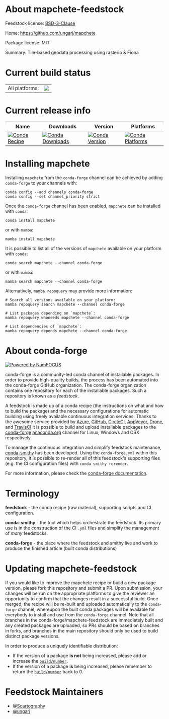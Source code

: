 About mapchete-feedstock
========================

Feedstock license: [BSD-3-Clause](https://github.com/conda-forge/mapchete-feedstock/blob/main/LICENSE.txt)

Home: https://github.com/ungarj/mapchete

Package license: MIT

Summary: Tile-based geodata processing using rasterio & Fiona

Current build status
====================


<table><tr><td>All platforms:</td>
    <td>
      <a href="https://dev.azure.com/conda-forge/feedstock-builds/_build/latest?definitionId=17845&branchName=main">
        <img src="https://dev.azure.com/conda-forge/feedstock-builds/_apis/build/status/mapchete-feedstock?branchName=main">
      </a>
    </td>
  </tr>
</table>

Current release info
====================

| Name | Downloads | Version | Platforms |
| --- | --- | --- | --- |
| [![Conda Recipe](https://img.shields.io/badge/recipe-mapchete-green.svg)](https://anaconda.org/conda-forge/mapchete) | [![Conda Downloads](https://img.shields.io/conda/dn/conda-forge/mapchete.svg)](https://anaconda.org/conda-forge/mapchete) | [![Conda Version](https://img.shields.io/conda/vn/conda-forge/mapchete.svg)](https://anaconda.org/conda-forge/mapchete) | [![Conda Platforms](https://img.shields.io/conda/pn/conda-forge/mapchete.svg)](https://anaconda.org/conda-forge/mapchete) |

Installing mapchete
===================

Installing `mapchete` from the `conda-forge` channel can be achieved by adding `conda-forge` to your channels with:

```
conda config --add channels conda-forge
conda config --set channel_priority strict
```

Once the `conda-forge` channel has been enabled, `mapchete` can be installed with `conda`:

```
conda install mapchete
```

or with `mamba`:

```
mamba install mapchete
```

It is possible to list all of the versions of `mapchete` available on your platform with `conda`:

```
conda search mapchete --channel conda-forge
```

or with `mamba`:

```
mamba search mapchete --channel conda-forge
```

Alternatively, `mamba repoquery` may provide more information:

```
# Search all versions available on your platform:
mamba repoquery search mapchete --channel conda-forge

# List packages depending on `mapchete`:
mamba repoquery whoneeds mapchete --channel conda-forge

# List dependencies of `mapchete`:
mamba repoquery depends mapchete --channel conda-forge
```


About conda-forge
=================

[![Powered by
NumFOCUS](https://img.shields.io/badge/powered%20by-NumFOCUS-orange.svg?style=flat&colorA=E1523D&colorB=007D8A)](https://numfocus.org)

conda-forge is a community-led conda channel of installable packages.
In order to provide high-quality builds, the process has been automated into the
conda-forge GitHub organization. The conda-forge organization contains one repository
for each of the installable packages. Such a repository is known as a *feedstock*.

A feedstock is made up of a conda recipe (the instructions on what and how to build
the package) and the necessary configurations for automatic building using freely
available continuous integration services. Thanks to the awesome service provided by
[Azure](https://azure.microsoft.com/en-us/services/devops/), [GitHub](https://github.com/),
[CircleCI](https://circleci.com/), [AppVeyor](https://www.appveyor.com/),
[Drone](https://cloud.drone.io/welcome), and [TravisCI](https://travis-ci.com/)
it is possible to build and upload installable packages to the
[conda-forge](https://anaconda.org/conda-forge) [anaconda.org](https://anaconda.org/)
channel for Linux, Windows and OSX respectively.

To manage the continuous integration and simplify feedstock maintenance,
[conda-smithy](https://github.com/conda-forge/conda-smithy) has been developed.
Using the ``conda-forge.yml`` within this repository, it is possible to re-render all of
this feedstock's supporting files (e.g. the CI configuration files) with ``conda smithy rerender``.

For more information, please check the [conda-forge documentation](https://conda-forge.org/docs/).

Terminology
===========

**feedstock** - the conda recipe (raw material), supporting scripts and CI configuration.

**conda-smithy** - the tool which helps orchestrate the feedstock.
                   Its primary use is in the construction of the CI ``.yml`` files
                   and simplify the management of *many* feedstocks.

**conda-forge** - the place where the feedstock and smithy live and work to
                  produce the finished article (built conda distributions)


Updating mapchete-feedstock
===========================

If you would like to improve the mapchete recipe or build a new
package version, please fork this repository and submit a PR. Upon submission,
your changes will be run on the appropriate platforms to give the reviewer an
opportunity to confirm that the changes result in a successful build. Once
merged, the recipe will be re-built and uploaded automatically to the
`conda-forge` channel, whereupon the built conda packages will be available for
everybody to install and use from the `conda-forge` channel.
Note that all branches in the conda-forge/mapchete-feedstock are
immediately built and any created packages are uploaded, so PRs should be based
on branches in forks, and branches in the main repository should only be used to
build distinct package versions.

In order to produce a uniquely identifiable distribution:
 * If the version of a package **is not** being increased, please add or increase
   the [``build/number``](https://docs.conda.io/projects/conda-build/en/latest/resources/define-metadata.html#build-number-and-string).
 * If the version of a package **is** being increased, please remember to return
   the [``build/number``](https://docs.conda.io/projects/conda-build/en/latest/resources/define-metadata.html#build-number-and-string)
   back to 0.

Feedstock Maintainers
=====================

* [@Scartography](https://github.com/Scartography/)
* [@ungarj](https://github.com/ungarj/)

